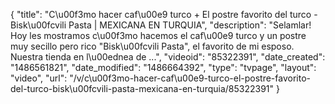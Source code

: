 {
    "title": "C\u00f3mo hacer caf\u00e9 turco + El postre favorito del turco - Bisk\u00fcvili Pasta | MEXICANA EN TURQUIA",
    "description": "Selamlar! Hoy les mostramos c\u00f3mo hacemos el caf\u00e9 turco y un postre muy secillo pero rico \"Bisk\u00fcvili Pasta\", el favorito de mi esposo. Nuestra tienda en l\u00ednea de ...",
    "videoid": "85322391",
    "date_created": "1486561821",
    "date_modified": "1486664392",
    "type": "tvpage",
    "layout": "video",
    "url": "\/v\/c\u00f3mo-hacer-caf\u00e9-turco-el-postre-favorito-del-turco-bisk\u00fcvili-pasta-mexicana-en-turquia\/85322391"
}